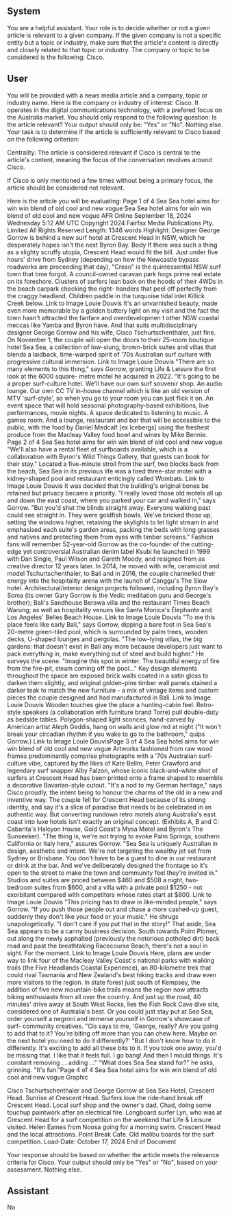 ## System

You are a helpful assistant. Your role is to decide whether or not a given article is relevant to a given company. If the given company is not a specific entity but a topic or industry, make sure that the article's content is directly and closely related to that topic or industry. The company or topic to be considered is the following: Cisco.

## User


You will be provided with a news media article and a company, topic or industry name. Here is the company or industry of interest: Cisco. It operates in the digital communications technology, with a prefered focus on the Australia market. You should only respond to the following question: Is the article relevant? Your output should only be: "Yes" or "No". Nothing else. Your task is to determine if the article is sufficiently relevant to Cisco based on the following criterion:

Centrality: The article is considered relevant if Cisco is central to the article's content, meaning the focus of the conversation revolves around Cisco.

If Cisco is only mentioned a few times without being a primary focus, the article should be considered not relevant.

Here is the article you will be evaluating: Page 1 of 4
Sea Sea hotel aims for win win blend of old cool and new vogue
Sea Sea hotel aims for win win blend of old cool and new vogue
AFR Online
September 18, 2024 Wednesday 5:12 AM UTC
Copyright 2024 Fairfax Media Publications Pty. Limited All Rights Reserved
Length: 1346 words
Highlight: Designer George Gorrow is behind a new surf hotel at Crescent Head in NSW, which he desperately 
hopes isn't the next Byron Bay.
Body
If there was such a thing as a slighty scruffy utopia, Crescent Head would fit the bill. Just under five hours' drive 
from Sydney (depending on how the Newcastle bypass roadworks are proceeding that day), "Creso" is the 
quintessential NSW surf town that time forgot. A council-owned caravan park hogs prime real estate on its 
foreshore. Clusters of surfers lean back on the hoods of their 4WDs in the beach carpark checking the right-
handers that peel off perfectly from the craggy headland. Children paddle in the turquoise tidal inlet Killick Creek 
below.
Link to Image
Louie Douvis
It's an unvarnished beauty, made even more memorable by a golden buttery light on my visit and the fact the town 
hasn't attracted the fanfare and overdevelopmen t other NSW coastal meccas like Yamba and Byron have. And that 
suits multidisciplinary designer George Gorrow and his wife, Cisco Tschurtschenthaler, just fine.
On November 1, the couple will open the doors to their 25-room boutique hotel Sea Sea, a collection of low-slung, 
brown-brick suites and villas that blends a laidback, time-warped spirit of '70s Australian surf culture with 
progressive cultural immersion.
Link to Image
Louie Douvis
"There are so many elements to this thing," says Gorrow, granting Life & Leisure the first look at the 6000 square-
metre motel he acquired in 2022. "It's going to be a proper surf-culture hotel. We'll have our own surf souvenir shop. 
An audio lounge. Our own CC TV in-house channel which is like an old version of MTV 'surf-style', so when you go 
to your room you can just flick it on. An event space that will hold seasonal photography-based exhibitions, live 
performances, movie nights. A space dedicated to listening to music. A games room. And a lounge, restaurant and 
bar that will be accessible to the public, with the food by Daniel Medcalf [ex Icebergs] using the freshest produce 
from the Macleay Valley food bowl and wines by Mike Bennie.
Page 2 of 4
Sea Sea hotel aims for win win blend of old cool and new vogue
"We'll also have a rental fleet of surfboards available, which is a collaboration with Byron's Wild Things Gallery, that 
guests can book for their stay."
Located a five-minute stroll from the surf, two blocks back from the beach, Sea Sea in its previous life was a tired 
three-star motel with a kidney-shaped pool and restaurant enticingly called Wombats.
Link to Image
Louie Douvis
It was decided that the building's original bones be retained but privacy became a priority. "I really loved those old 
motels all up and down the east coast, where you parked your car and walked in," says Gorrow.
"But you'd shut the blinds straight away. Everyone walking past could see straight in. They were goldfish bowls. 
We've bricked those up, setting the windows higher, retaining the skylights to let light stream in and emphasised 
each suite's garden areas, packing the beds with long grasses and natives and protecting them from eyes with 
timber screens."
Fashion fans will remember 52-year-old Gorrow as the co-founder of the cutting-edge yet controversial Australian 
denim label Ksubi he launched in 1999 with Dan Single, Paul Wilson and Gareth Moody, and resigned from as 
creative director 12 years later. In 2014, he moved with wife, ceramicist and model Tschurtschenthaler, to Bali and 
in 2016, the couple channelled their energy into the hospitality arena with the launch of Canggu's The Slow hotel.
Architectural/interior design projects followed, including Byron Bay's Soma (its owner Gary Gorrow is the Vedic 
meditation guru and George's brother); Bali's Sandhouse Berawa villa and the restaurant Times Beach Warung; as 
well as hospitality venues like Santa Monica's Élephante and Los Angeles' Belles Beach House.
Link to Image
Louie Douvis
"To me this place feels like early Bali," says Gorrow, dipping a bare foot in Sea Sea's 20-metre green-tiled pool, 
which is surrounded by palm trees, wooden decks, U-shaped lounges and pergolas. "The low-lying villas, the big 
gardens: that doesn't exist in Bali any more because developers just want to pack everything in, make everything 
out of steel and build higher."
He surveys the scene. "Imagine this spot in winter. The beautiful energy of fire from the fire-pit, steam coming off 
the pool..."
Key design elements throughout the space are exposed brick walls coated in a satin gloss to darken them slightly, 
and original golden-pine timber wall panels stained a darker teak to match the new furniture - a mix of vintage items 
and custom pieces the couple designed and had manufactured in Bali.
Link to Image
Louie Douvis
Wooden touches give the place a hunting-cabin feel. Retro-style speakers (a collaboration with furniture brand 
Torre) pull double-duty as bedside tables. Polygon-shaped light sconces, hand-carved by American artist Aleph 
Geddis, hang on walls and glow red at night ("It won't break your circadian rhythm if you wake to go to the 
bathroom," quips Gorrow.)
Link to Image
Louie DouvisPage 3 of 4
Sea Sea hotel aims for win win blend of old cool and new vogue
Artworks fashioned from raw wood frames predominantly comprise photographs with a '70s Australian surf-culture 
vibe, captured by the likes of Kate Bellm, Peter Crawford and legendary surf snapper Alby Falzon, whose iconic 
black-and-white shot of surfers at Crescent Head has been printed onto a frame shaped to resemble a decorative 
Bavarian-style cutout.
"It's a nod to my German heritage," says Cisco proudly, the intent being to honour the charms of the old in a new 
and inventive way.
The couple fell for Crescent Head because of its strong identity, and say it's a slice of paradise that needs to be 
celebrated in an authentic way. But converting rundown retro motels along Australia's east coast into luxe hotels 
isn't exactly an original concept. (Exhibits A, B and C: Cabarita's Halcyon House, Gold Coast's Mysa Motel and 
Byron's The Sunseeker).
"The thing is, we're not trying to evoke Palm Springs, southern California or Italy here," assures Gorrow. "Sea Sea 
is uniquely Australian in design, aesthetic and intent. We're not targeting the wealthy jet set from Sydney or 
Brisbane. You don't have to be a guest to dine in our restaurant or drink at the bar. And we've deliberately designed 
the frontage so it's open to the street to make the town and community feel they're invited in."
Studios and suites are priced between $460 and $508 a night, two-bedroom suites from $600, and a villa with a 
private pool $1250 - not exorbitant compared with competitors whose rates start at $800.
Link to Image
Louie Douvis
"This pricing has to draw in like-minded people," says Gorrow. "If you push those people out and chase a more 
cashed-up guest, suddenly they don't like your food or your music." He shrugs unapologetically. "I don't care if you 
put that in the story!"
That aside, Sea Sea appears to be a canny business decision. South towards Point Plomer, out along the newly 
asphalted (previously the notorious potholed dirt) back road and past the breathtaking Racecourse Beach, there's 
not a soul in sight. For the moment.
Link to Image
Louie Douvis
Here, plans are under way to link four of the Macleay Valley Coast's national parks with walking trails (the Five 
Headlands Coastal Experience), an 80-kilometre trek that could rival Tasmania and New Zealand's best hiking 
tracks and draw even more visitors to the region.
In state forest just south of Kempsey, the addition of five new mountain-bike trails means the region now attracts 
biking enthusiasts from all over the country. And just up the road, 40 minutes' drive away at South West Rocks, lies 
the Fish Rock Cave dive site, considered one of Australia's best.
Or you could just stay put at Sea Sea, order yourself a negroni and immerse yourself in Gorrow's showcase of surf-
community creatives. "Cis says to me, 'George, really? Are you going to add that to it? You're biting off more than 
you can chew here. Maybe on the next hotel you need to do it differently?'
"But I don't know how to do it differently. It's exciting to add all these bits to it. If you took one away, you'd be 
missing that. I like that it feels full. I go bang! And then I mould things. It's constant removing ... adding ..."
"What does Sea Sea stand for?" he asks, grinning. "It's fun."Page 4 of 4
Sea Sea hotel aims for win win blend of old cool and new vogue
Graphic
 
Cisco Tschurtschenthaler and George Gorrow at Sea Sea Hotel, Crescent Head.
Sunrise at Crescent Head. 
Surfers love the ride-hand break off Crescent Head. 
Local surf shop and the owner's dad, Chad, doing some touchup paintwork after an electrical fire.
Longboard surfer Lyn, who was at Crescent Head for a surf competition on the weekend that Life & Leisure visited.
Helen Eames from Noosa going for a morning swim. 
Crescent Head and the local attractions. Point Break Cafe. 
Old malibu boards for the surf competition. 
Load-Date: October 17, 2024
End of Document

Your response should be based on whether the article meets the relevance criteria for Cisco.
Your output should only be "Yes" or "No", based on your assessment. Nothing else.
            

## Assistant

No

